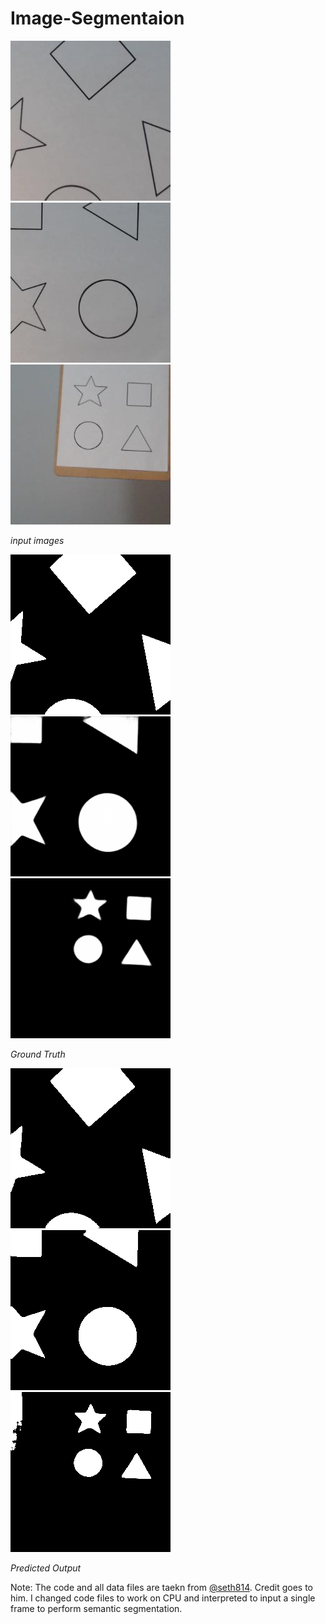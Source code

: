# Image-Segmentaion

![test-a size](./test/1.jpg)
![test-b](./test/2.jpg)
![test-c](./test/3.jpg)

  *input images*

![mask](./mask/1.png)
![mask](./mask/2.png)
![mask](./mask/3.png)
 
 *Ground Truth*

![pred](./pred/1.png)
![pred](./pred/2.png)
![pred](./pred/3.png)

 *Predicted Output*










Note: The code and all data files are taekn from [@seth814](https://github.com/seth814). Credit goes to him. I changed code files to work on CPU and interpreted to input a single frame to perform semantic segmentation.
